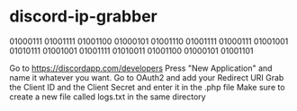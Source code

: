 # discord-ip-grabber

 01000111 01001111 01001100 01000101  01001110 01001111 01000111 01001001
01010111 01001001 01001111 01010011 01001100 01000101 01001101       

     
Go to https://discordapp.com/developers
Press "New Application" and name it whatever you want.
Go to OAuth2 and add your Redirect URI
Grab the Client ID and the Client Secret and enter it in the .php file
Make sure to create a new file called logs.txt in the same directory
